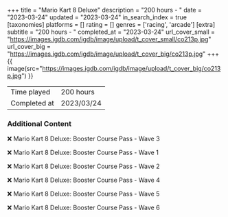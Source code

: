 +++
title = "Mario Kart 8 Deluxe"
description = "200 hours - "
date = "2023-03-24"
updated = "2023-03-24"
in_search_index = true
[taxonomies]
platforms = []
rating = []
genres = ['racing', 'arcade']
[extra]
subtitle = "200 hours - "
completed_at = "2023-03-24"
url_cover_small = "https://images.igdb.com/igdb/image/upload/t_cover_small/co213p.jpg"
url_cover_big = "https://images.igdb.com/igdb/image/upload/t_cover_big/co213p.jpg"
+++
{{ image(src="https://images.igdb.com/igdb/image/upload/t_cover_big/co213p.jpg") }}

|              |            |
| ------------ | ---------- |
| Time played  | 200 hours |
| Completed at | 2023/03/24 |



### Additional Content


❌ Mario Kart 8 Deluxe: Booster Course Pass - Wave 3

❌ Mario Kart 8 Deluxe: Booster Course Pass - Wave 1

❌ Mario Kart 8 Deluxe: Booster Course Pass - Wave 2

❌ Mario Kart 8 Deluxe: Booster Course Pass - Wave 4

❌ Mario Kart 8 Deluxe: Booster Course Pass - Wave 5

❌ Mario Kart 8 Deluxe: Booster Course Pass - Wave 6
